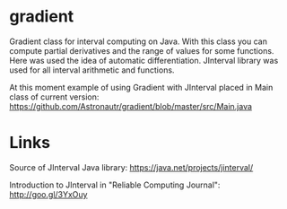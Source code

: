 # gradient
Gradient class for interval computing on Java. With this class you can compute partial derivatives and the range of values for some functions. Here was used the idea of automatic differentiation. JInterval library was used for all interval arithmetic and functions.

At this moment example of using Gradient with JInterval placed in Main class of current version: https://github.com/Astronautr/gradient/blob/master/src/Main.java

# Links

Source of JInterval Java library: https://java.net/projects/jinterval/

Introduction to JInterval in "Reliable Computing Journal": http://goo.gl/3YxOuy
